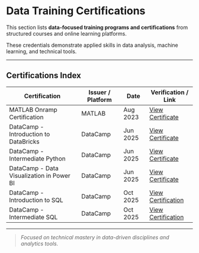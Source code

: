 # Data Training Certifications

This section lists **data-focused training programs and certifications** from structured courses and online learning platforms.  

These credentials demonstrate applied skills in data analysis, machine learning, and technical tools.

---

## Certifications Index

| Certification | Issuer / Platform | Date | Verification / Link |
|----------------|-------------------|------|----------------------|
| MATLAB Onramp Certification | MATLAB | Aug 2023 | [View Certificate](https://matlabacademy.mathworks.com/progress/share/certificate.html?id=678f97be-5f71-4ec0-a69c-0e8e67ecad02&)
| DataCamp - Introduction to DataBricks | DataCamp | Jun 2025 | [View Certificate](https://www.datacamp.com/completed/statement-of-accomplishment/course/99c90e936638f834690268b5e06428bda291adf1) |
| DataCamp - Intermediate Python | DataCamp | Jun 2025 | [View Certificate](https://www.datacamp.com/completed/statement-of-accomplishment/course/9e422aded43dd142b223fa529f59dfda24ba7485) |
| DataCamp - Data Visualization in Power BI | DataCamp | Jun 2025 | [View Certificate](https://www.datacamp.com/completed/statement-of-accomplishment/course/ef6c0588ffb6a70b8aa109fb7f53496dc746a865) |
| DataCamp - Introduction to SQL | DataCamp | Oct 2025 | [View Certification](https://www.datacamp.com/completed/statement-of-accomplishment/course/51632edc9c8f6b290f60a535756ea4d74ffa7939) | 
| DataCamp - Intermediate SQL | DataCamp | Oct 2025 | [View Certification](https://www.datacamp.com/completed/statement-of-accomplishment/course/c4f58ffe692b0e5e27b809491a314914ecde66d2)| 

---

> _Focused on technical mastery in data-driven disciplines and analytics tools._
